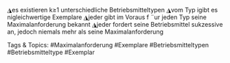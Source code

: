 ◮es existieren k≥1 unterschiedliche Betriebsmitteltypen
◮vom Typ igibt es nigleichwertige Exemplare
◮jeder gibt im Voraus f ¨ur jeden Typ seine Maximalanforderung bekannt
◮jeder fordert seine Betriebsmittel sukzessive an, jedoch niemals mehr als seine
Maximalanforderung

   Tags & Topics:
   #Maximalanforderung
   #Exemplare
   #Betriebsmitteltypen
   #Betriebsmitteltype
   #Exemplar